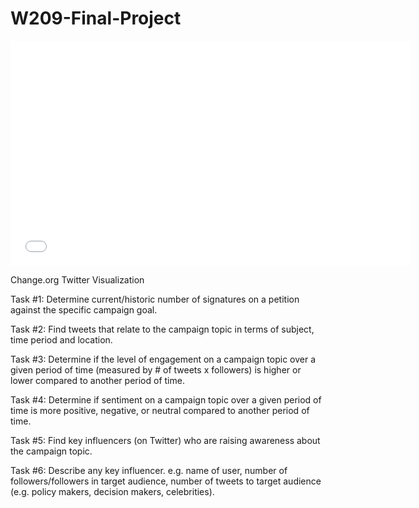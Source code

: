 # W209-Final-Project

<iframe src='//gifs.com/embed/w209-final-project-rRDK4L' frameborder='0' scrolling='no' width='640px' height='360px' style='-webkit-backface-visibility: hidden;-webkit-transform: scale(1);' ></iframe>

Change.org Twitter Visualization

Task #1: Determine current/historic number of signatures on a petition against the specific campaign goal.

Task #2: Find tweets that relate to the campaign topic in terms of subject, time period and location.

Task #3: Determine if the level of engagement on a campaign topic over a given period of time (measured by # of tweets x followers) is higher or lower compared to another period of time.

Task #4: Determine if sentiment on a campaign topic over a given period of time is more positive, negative, or neutral compared to another period of time.

Task #5: Find key influencers (on Twitter) who are raising awareness about the campaign topic.

Task #6: Describe any key influencer. e.g. name of user,  number of followers/followers in target audience, number of tweets to target audience (e.g. policy makers, decision makers, celebrities).
